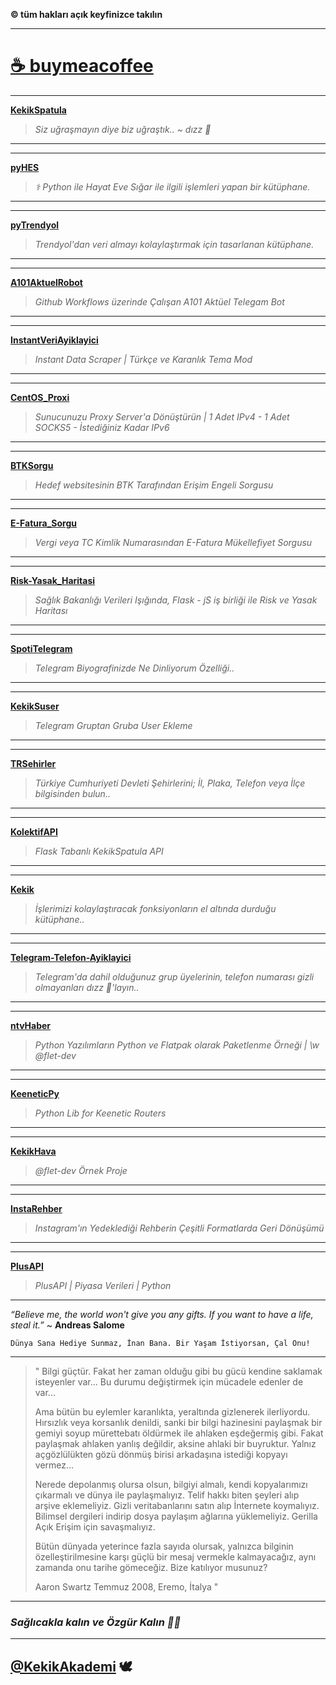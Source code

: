**© tüm hakları açık keyfinizce takılın**

* * *

# **[☕️ buymeacoffee](./Kahve.md)**

* * *

**[KekikSpatula](https://pypi.org/project/KekikSpatula/)**

> *Siz uğraşmayın diye biz uğraştık.. ~ dızz 🐍*

* * *

* * *

**[pyHES](https://pypi.org/project/pyHES)**

> *⚕ Python ile Hayat Eve Sığar ile ilgili işlemleri yapan bir kütüphane.*

* * *

* * *

**[pyTrendyol](https://pypi.org/project/pyTrendyol)**

> *Trendyol'dan veri almayı kolaylaştırmak için tasarlanan kütüphane.*

* * *

* * *

**[A101AktuelRobot](https://t.me/A101AktuelSayfalar)**

> *Github Workflows üzerinde Çalışan A101 Aktüel Telegam Bot*

* * *

* * *

**[InstantVeriAyiklayici](https://keyiflerolsun.me/Kahve)**

> *Instant Data Scraper | Türkçe ve Karanlık Tema Mod*

* * *

* * *

**[CentOS_Proxi](https://keyiflerolsun.me/CentOS_Proxi)**

> *Sunucunuzu Proxy Server'a Dönüştürün | 1 Adet IPv4 - 1 Adet SOCKS5 - İstediğiniz Kadar IPv6*

* * *

* * *

**[BTKSorgu](https://pypi.org/project/BTKSorgu/)**

> *Hedef websitesinin BTK Tarafından Erişim Engeli Sorgusu*

* * *

* * *

**[E-Fatura_Sorgu](https://pypi.org/project/eFatura)**

> *Vergi veya TC Kimlik Numarasından E-Fatura Mükellefiyet Sorgusu*

* * *

* * *

**[Risk-Yasak_Haritasi](https://riskharitasi-keyiflerolsun.cloud.okteto.net/)**

> *Sağlık Bakanlığı Verileri Işığında, Flask - jS iş birliği ile Risk ve Yasak Haritası*

* * *

* * *

**[SpotiTelegram](https://KekikAkademi.org/Kahve)**

> *Telegram Biyografinizde Ne Dinliyorum Özelliği..*

* * *

* * *

**[KekikSuser](https://KekikAkademi.org/Kahve)**

> *Telegram Gruptan Gruba User Ekleme*

* * *

* * *

**[TRSehirler](https://pypi.org/project/TRSehirler/)**

> *Türkiye Cumhuriyeti Devleti Şehirlerini; İl, Plaka, Telefon veya İlçe bilgisinden bulun..*

* * *

* * *

**[KolektifAPI](https://kolektifapi.kekikakademi.org/)**

> *Flask Tabanlı KekikSpatula API*

* * *

* * *

**[Kekik](https://pypi.org/project/Kekik)**

> *İşlerimizi kolaylaştıracak fonksiyonların el altında durduğu kütüphane..*

* * *

* * *

**[Telegram-Telefon-Ayiklayici](https://youtu.be/Iznwi-GhL0M)**

> *Telegram'da dahil olduğunuz grup üyelerinin, telefon numarası gizli olmayanları dızz 🐍'layın..*

* * *

* * *

**[ntvHaber](https://pypi.org/project/ntvHaber/)**

> *Python Yazılımların Python ve Flatpak olarak Paketlenme Örneği | \w @flet-dev*

* * *

* * *

**[KeeneticPy](https://pypi.org/project/KeeneticPy)**

> *Python Lib for Keenetic Routers*

* * *

* * *

**[KekikHava](http://hava.kekikakademi.org/)**

> *@flet-dev Örnek Proje*

* * *

* * *

**[InstaRehber](https://kekikakademi.org)**

> *Instagram'ın Yedeklediği Rehberin Çeşitli Formatlarda Geri Dönüşümü*

* * *

* * *

**[PlusAPI](https://plusapi.org)**

> *PlusAPI | Piyasa Verileri | Python*

* * *

*“Believe me, the world won't give you any gifts. If you want to have a life, steal it.”* ~ **Andreas Salome**

`Dünya Sana Hediye Sunmaz, İnan Bana. Bir Yaşam İstiyorsan, Çal Onu!`

* * *

> " Bilgi güçtür. Fakat her zaman olduğu gibi bu gücü kendine saklamak
> isteyenler var... Bu durumu değiştirmek için mücadele edenler de
> var...
> 
> Ama bütün bu eylemler karanlıkta, yeraltında gizlenerek ilerliyordu.
> Hırsızlık veya korsanlık denildi, sanki bir bilgi hazinesini paylaşmak
> bir gemiyi soyup mürettebatı öldürmek ile ahlaken eşdeğermiş gibi.
> Fakat paylaşmak ahlaken yanlış değildir, aksine ahlaki bir buyruktur.
> Yalnız açgözlülükten gözü dönmüş birisi arkadaşına istediği kopyayı
> vermez...
> 
> Nerede depolanmış olursa olsun, bilgiyi almalı, kendi kopyalarımızı
> çıkarmalı ve dünya ile paylaşmalıyız. Telif hakkı biten şeyleri alıp
> arşive eklemeliyiz. Gizli veritabanlarını satın alıp İnternete
> koymalıyız. Bilimsel dergileri indirip dosya paylaşım ağlarına
> yüklemeliyiz. Gerilla Açık Erişim için savaşmalıyız.
> 
> Bütün dünyada yeterince fazla sayıda olursak, yalnızca bilginin
> özelleştirilmesine karşı güçlü bir mesaj vermekle kalmayacağız, aynı
> zamanda onu tarihe gömeceğiz. Bize katılıyor musunuz?
> 
> Aaron Swartz Temmuz 2008, Eremo, İtalya "

* * *

### *Sağlıcakla kalın ve Özgür Kalın ✌🏼*

* * *

## [@KekikAkademi](https://t.me/KekikAkademi) 🕊
